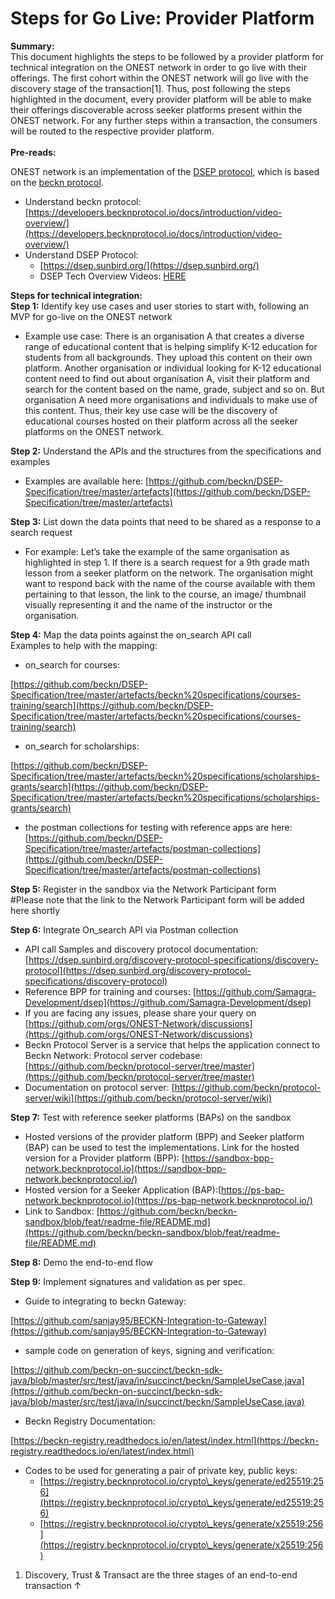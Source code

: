 # Steps for Go Live: Provider Platform

**Summary:**\
This document highlights the steps to be followed by a provider platform for technical integration on the ONEST network in order to go live with their offerings. The first cohort within the ONEST network will go live with the discovery stage of the transaction\[1]. Thus, post following the steps highlighted in the document, every provider platform will be able to make their offerings discoverable across seeker platforms present within the ONEST network. For any further steps within a transaction, the consumers will be routed to the respective provider platform.\
\
**Pre-reads:**

ONEST network is an implementation of the [DSEP protocol](https://github.com/beckn/DSEP-Specification), which is based on the [beckn protocol](https://becknprotocol.io/).

* Understand beckn protocol:\
  [https://developers.becknprotocol.io/docs/introduction/video-overview/](https://developers.becknprotocol.io/docs/introduction/video-overview/)
* Understand DSEP Protocol:
  * [https://dsep.sunbird.org/](https://dsep.sunbird.org/)
  * DSEP Tech Overview Videos: [HERE](https://drive.google.com/drive/folders/18mwSy3u-MSj1FpU7i79e39h0x6ylins7?usp=sharing)

**Steps for technical integration:**\
**Step 1:** Identify key use cases and user stories to start with, following an MVP for go-live on the ONEST network

* Example use case: There is an organisation A that creates a diverse range of educational content that is helping simplify K-12 education for students from all backgrounds. They upload this content on their own platform. Another organisation or individual looking for K-12 educational content need to find out about organisation A, visit their platform and search for the content based on the name, grade, subject and so on. But organisation A need more organisations and individuals to make use of this content. Thus, their key use case will be the discovery of educational courses hosted on their platform across all the seeker platforms on the ONEST network.

**Step 2:** Understand the APIs and the structures from the specifications and examples

* Examples are available here: [https://github.com/beckn/DSEP-Specification/tree/master/artefacts](https://github.com/beckn/DSEP-Specification/tree/master/artefacts)

**Step 3:** List down the data points that need to be shared as a response to a search request

* For example: Let’s take the example of the same organisation as highlighted in step 1. If there is a search request for a 9th grade math lesson from a seeker platform on the network. The organisation might want to respond back with the name of the course available with them pertaining to that lesson, the link to the course, an image/ thumbnail visually representing it and the name of the instructor or the organisation.

**Step 4:** Map the data points against the on\_search API call\
Examples to help with the mapping:

* on\_search for courses:

[https://github.com/beckn/DSEP-Specification/tree/master/artefacts/beckn%20specifications/courses-training/search](https://github.com/beckn/DSEP-Specification/tree/master/artefacts/beckn%20specifications/courses-training/search)

* on\_search for scholarships:

[https://github.com/beckn/DSEP-Specification/tree/master/artefacts/beckn%20specifications/scholarships-grants/search](https://github.com/beckn/DSEP-Specification/tree/master/artefacts/beckn%20specifications/scholarships-grants/search)

* the postman collections for testing with reference apps are here: [https://github.com/beckn/DSEP-Specification/tree/master/artefacts/postman-collections](https://github.com/beckn/DSEP-Specification/tree/master/artefacts/postman-collections)

**Step 5:** Register in the sandbox via the Network Participant form\
\#Please note that the link to the Network Participant form will be added here shortly

**Step 6:** Integrate On\_search API via Postman collection

* API call Samples and discovery protocol documentation: [https://dsep.sunbird.org/discovery-protocol-specifications/discovery-protocol](https://dsep.sunbird.org/discovery-protocol-specifications/discovery-protocol)
* Reference BPP for training and courses: [https://github.com/Samagra-Development/dsep](https://github.com/Samagra-Development/dsep)
* If you are facing any issues, please share your query on [https://github.com/orgs/ONEST-Network/discussions](https://github.com/orgs/ONEST-Network/discussions)
* Beckn Protocol Server is a service that helps the application connect to Beckn Network: Protocol server codebase: [https://github.com/beckn/protocol-server/tree/master](https://github.com/beckn/protocol-server/tree/master)
* Documentation on protocol server: [https://github.com/beckn/protocol-server/wiki](https://github.com/beckn/protocol-server/wiki)

**Step 7:** Test with reference seeker platforms (BAPs) on the sandbox

* Hosted versions of the provider platform (BPP) and Seeker platform (BAP) can be used to test the implementations. Link for the hosted version for a Provider platform (BPP): [https://sandbox-bpp-network.becknprotocol.io](https://sandbox-bpp-network.becknprotocol.io/)
* Hosted version for a Seeker Application (BAP):[https://ps-bap-network.becknprotocol.io](https://ps-bap-network.becknprotocol.io/)
* Link to Sandbox: [https://github.com/beckn/beckn-sandbox/blob/feat/readme-file/README.md](https://github.com/beckn/beckn-sandbox/blob/feat/readme-file/README.md)

**Step 8:** Demo the end-to-end flow

**​​Step 9:** Implement signatures and validation as per spec.

* Guide to integrating to beckn Gateway:

[https://github.com/sanjay95/BECKN-Integration-to-Gateway](https://github.com/sanjay95/BECKN-Integration-to-Gateway)

* sample code on generation of keys, signing and verification:

[https://github.com/beckn-on-succinct/beckn-sdk-java/blob/master/src/test/java/in/succinct/beckn/SampleUseCase.java](https://github.com/beckn-on-succinct/beckn-sdk-java/blob/master/src/test/java/in/succinct/beckn/SampleUseCase.java)

* Beckn Registry Documentation:

[https://beckn-registry.readthedocs.io/en/latest/index.html](https://beckn-registry.readthedocs.io/en/latest/index.html)

* Codes to be used for generating a pair of private key, public keys:
  * [https://registry.becknprotocol.io/crypto\_keys/generate/ed25519:256](https://registry.becknprotocol.io/crypto\_keys/generate/ed25519:256)
  * [https://registry.becknprotocol.io/crypto\_keys/generate/x25519:256](https://registry.becknprotocol.io/crypto\_keys/generate/x25519:256)



1. Discovery, Trust & Transact are the three stages of an end-to-end transaction ↑
